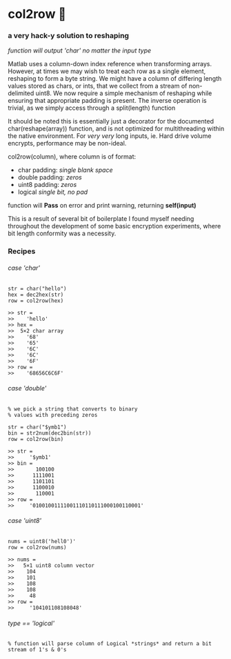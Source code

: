 # col2row :triangular_ruler:
### a very hack-y solution to reshaping

*function will output 'char' no matter the input type*

Matlab uses a column-down index reference when transforming arrays. However, at times we may wish to treat each row as a single element, reshaping to form a byte string.
We might have a column of differing length values stored as chars, or ints, that we collect from a stream of non-delimited uint8. We now require a simple mechanism of reshaping while ensuring that appropriate padding is present.
The inverse operation is trivial, as we simply access through a split(length) function

It should be noted this is essentially just a decorator for the documented char(reshape(array)) function, and is not optimized for multithreading within the native environment. For *very very* long inputs, ie. Hard drive volume encrypts, performance may be non-ideal.

col2row(column), where column is of format:
- char
padding:  *single blank space*
- double
padding:  *zeros*
- uint8
padding:  *zeros*
- logical
*single bit, no pad*

function will **Pass** on error and print warning, returning **self(input)**

This is a result of several bit of boilerplate I found myself needing throughout the development of some basic encryption experiments, where bit length conformity was a necessity.


### Recipes
###### case 'char'
```
str = char("hello")
hex = dec2hex(str)
row = col2row(hex)

>> str =
>>    'hello'
>> hex =
>>  5×2 char array
>>    '68'
>>    '65'
>>    '6C'
>>    '6C'
>>    '6F'
>> row =
>>    '68656C6C6F'
```

###### case 'double'
```
% we pick a string that converts to binary
% values with preceding zeros

str = char("$ymb1")
bin = str2num(dec2bin(str))
row = col2row(bin)

>> str =
>>     '$ymb1'
>> bin =
>>       100100
>>      1111001
>>      1101101
>>      1100010
>>       110001
>> row =
>>     '01001001111001110110111000100110001'
```


###### case 'uint8'
```
nums = uint8('hell0')'
row = col2row(nums)

>> nums =
>>   5×1 uint8 column vector
>>    104
>>    101
>>    108
>>    108
>>     48
>> row =
>>     '104101108108048'
```


###### type == 'logical'
```
% function will parse column of Logical *strings* and return a bit stream of 1's & 0's
```












<!--  -->
